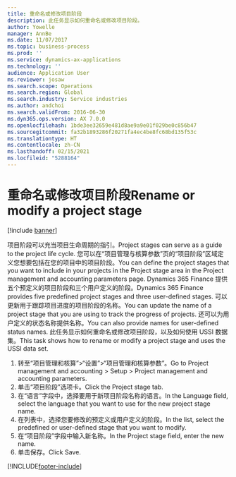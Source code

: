 ```yaml
---
title: 重命名或修改项目阶段
description: 此任务显示如何重命名或修改项目阶段。
author: Yowelle
manager: AnnBe
ms.date: 11/07/2017
ms.topic: business-process
ms.prod: ''
ms.service: dynamics-ax-applications
ms.technology: ''
audience: Application User
ms.reviewer: josaw
ms.search.scope: Operations
ms.search.region: Global
ms.search.industry: Service industries
ms.author: andchoi
ms.search.validFrom: 2016-06-30
ms.dyn365.ops.version: AX 7.0.0
ms.openlocfilehash: 1bde3ee32659e481d8ae9a9e01f029be0c856b47
ms.sourcegitcommit: fa32b1893286f20271fa4ec4be8fc68bd135f53c
ms.translationtype: HT
ms.contentlocale: zh-CN
ms.lasthandoff: 02/15/2021
ms.locfileid: "5288164"
---
```

# <a name="rename-or-modify-a-project-stage"></a><span data-ttu-id="b889d-103">重命名或修改项目阶段</span><span class="sxs-lookup"><span data-stu-id="b889d-103">Rename or modify a project stage</span></span>

[!include [banner](../../includes/banner.md)]

<span data-ttu-id="b889d-104">项目阶段可以充当项目生命周期的指引。</span><span class="sxs-lookup"><span data-stu-id="b889d-104">Project stages can serve as a guide to the project life cycle.</span></span> <span data-ttu-id="b889d-105">您可以在“项目管理与核算参数”页的“项目阶段”区域定义您想要包括在您的项目中的项目阶段。</span><span class="sxs-lookup"><span data-stu-id="b889d-105">You can define the project stages that you want to include in your projects in the Project stage area in the Project management and accounting parameters page.</span></span> <span data-ttu-id="b889d-106">Dynamics 365 Finance 提供五个预定义的项目阶段和三个用户定义的阶段。</span><span class="sxs-lookup"><span data-stu-id="b889d-106">Dynamics 365 Finance provides five predefined project stages and three user-defined stages.</span></span> <span data-ttu-id="b889d-107">可以更新用于跟踪项目进度的项目阶段的名称。</span><span class="sxs-lookup"><span data-stu-id="b889d-107">You can update the name of a project stage that you are using to track the progress of projects.</span></span> <span data-ttu-id="b889d-108">还可以为用户定义的状态名称提供名称。</span><span class="sxs-lookup"><span data-stu-id="b889d-108">You can also provide names for user-defined status names.</span></span> <span data-ttu-id="b889d-109">此任务显示如何重命名或修改项目阶段，以及如何使用 USSI 数据集。</span><span class="sxs-lookup"><span data-stu-id="b889d-109">This task shows how to rename or modify a project stage and uses the USSI data set.</span></span>

1. <span data-ttu-id="b889d-110">转至“项目管理和核算”>“设置”>“项目管理和核算参数”。</span><span class="sxs-lookup"><span data-stu-id="b889d-110">Go to Project management and accounting > Setup > Project management and accounting parameters.</span></span>
2. <span data-ttu-id="b889d-111">单击“项目阶段”选项卡。</span><span class="sxs-lookup"><span data-stu-id="b889d-111">Click the Project stage tab.</span></span>
3. <span data-ttu-id="b889d-112">在“语言”字段中，选择要用于新项目阶段名称的语言。</span><span class="sxs-lookup"><span data-stu-id="b889d-112">In the Language field, select the language that you want to use for the new project stage name.</span></span>
4. <span data-ttu-id="b889d-113">在列表中，选择您要修改的预定义或用户定义的阶段。</span><span class="sxs-lookup"><span data-stu-id="b889d-113">In the list, select the predefined or user-defined stage that you want to modify.</span></span> 
5. <span data-ttu-id="b889d-114">在“项目阶段”字段中输入新名称。</span><span class="sxs-lookup"><span data-stu-id="b889d-114">In the Project stage field, enter the new name.</span></span>
6. <span data-ttu-id="b889d-115">单击保存。</span><span class="sxs-lookup"><span data-stu-id="b889d-115">Click Save.</span></span>


[!INCLUDE[footer-include](../../includes/footer-banner.md)]